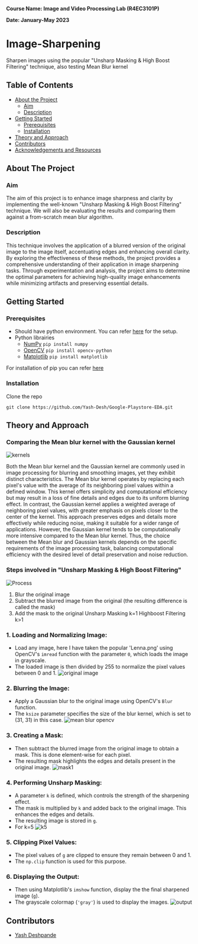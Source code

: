 **Course Name: Image and Video Processing Lab (R4EC3101P)**

**Date: January-May 2023**


# Image-Sharpening
Sharpen images using the popular "Unsharp Masking &amp; High Boost Filtering" technique, also testing Mean Blur kernel

## Table of Contents

- [About the Project](#about-the-project)
    - [Aim](#aim)
    - [Description](#description)
- [Getting Started](#getting-started)
    - [Prerequisites](#prerequisites)
    - [Installation](#installation)
- [Theory and Approach](#theory-and-approach)
- [Contributors](#contributors)
- [Acknowledgements and Resources](#acknowledgements-and-resources)

## About The Project

### Aim

The aim of this project is to enhance image sharpness and clarity by implementing the well-known "Unsharp Masking & High Boost Filtering" technique. We will also be evaluating the results and comparing them against a from-scratch mean blur algorithm.

### Description
This technique involves the application of a blurred version of the original image to the image itself, accentuating edges and enhancing overall clarity. By exploring the effectiveness of these methods, the project provides a comprehensive understanding of their application in image sharpening tasks. Through experimentation and analysis, the project aims to determine the optimal parameters for achieving high-quality image enhancements while minimizing artifacts and preserving essential details.


## Getting Started

### Prerequisites

- Should have python environment. You can refer [here](https://www.tutorialspoint.com/python/python_environment.htm) for the setup.
- Python librairies
    - [NumPy](https://numpy.org/install/) `pip install numpy`
    - [OpenCV](https://opencv.org/get-started/) `pip install opencv-python`
    - [Matplotlib](https://matplotlib.org/stable/users/installing/index.html) `pip install matplotlib`

For installation of pip you can refer [here](https://www.geeksforgeeks.org/how-to-install-pip-on-windows/)


### Installation

Clone the repo
    
    
    git clone https://github.com/Yash-Desh/Google-Playstore-EDA.git

## Theory and Approach

### Comparing the Mean blur kernel with the Gaussian kernel
![kernels](https://github.com/Yash-Desh/Image-Sharpening/assets/84829056/3d73d9f9-c2b6-4917-8c3c-5272d5deaa2e)

Both the Mean blur kernel and the Gaussian kernel are commonly used in image processing for blurring and smoothing images, yet they exhibit distinct characteristics. The Mean blur kernel operates by replacing each pixel's value with the average of its neighboring pixel values within a defined window. This kernel offers simplicity and computational efficiency but may result in a loss of fine details and edges due to its uniform blurring effect. In contrast, the Gaussian kernel applies a weighted average of neighboring pixel values, with greater emphasis on pixels closer to the center of the kernel. This approach preserves edges and details more effectively while reducing noise, making it suitable for a wider range of applications. However, the Gaussian kernel tends to be computationally more intensive compared to the Mean blur kernel. Thus, the choice between the Mean blur and Gaussian kernels depends on the specific requirements of the image processing task, balancing computational efficiency with the desired level of detail preservation and noise reduction.

### Steps involved in "Unsharp Masking &amp; High Boost Filtering"
![Process](https://github.com/Yash-Desh/Image-Sharpening/assets/84829056/1a1ab694-87ef-4f14-a676-4ac581724478)

1. Blur the original image
2. Subtract the blurred image from the original (the resulting difference is called the mask)
3. Add the mask to the original Unsharp Masking k=1 Highboost Filtering k>1


### 1. Loading and Normalizing Image:
- Load any image, here I have taken the popular 'Lenna.png' using OpenCV's `imread` function with the parameter `0`, which loads the image in grayscale.
- The loaded image is then divided by 255 to normalize the pixel values between 0 and 1.
![original image](https://github.com/Yash-Desh/Image-Sharpening/assets/84829056/750b7eee-ea11-412d-aec4-86316c1c68ee)


### 2. Blurring the Image:
- Apply a Gaussian blur to the original image using OpenCV's `Blur` function.
- The `ksize` parameter specifies the size of the blur kernel, which is set to (31, 31) in this case.
![mean blur opencv](https://github.com/Yash-Desh/Image-Sharpening/assets/84829056/8b8d3452-ed5d-41dd-b38f-b5042eade550)


### 3. Creating a Mask:
- Then subtract the blurred image from the original image to obtain a mask. This is done element-wise for each pixel.
- The resulting mask highlights the edges and details present in the original image.
![mask1](https://github.com/Yash-Desh/Image-Sharpening/assets/84829056/2bfe8cd8-f1b4-487f-9658-92a86b230327)


### 4. Performing Unsharp Masking:
- A parameter `k` is defined, which controls the strength of the sharpening effect.
- The mask is multiplied by `k` and added back to the original image. This enhances the edges and details.
- The resulting image is stored in `g`.
- For k=5
![k5](https://github.com/Yash-Desh/Image-Sharpening/assets/84829056/8f7311b1-906e-47d9-ab19-ae5c14140b31)


### 5. Clipping Pixel Values:
- The pixel values of `g` are clipped to ensure they remain between 0 and 1.
- The `np.clip` function is used for this purpose.

### 6. Displaying the Output:
- Then using Matplotlib's `imshow` function, display the the final sharpened image (`g`).
- The grayscale colormap (`'gray'`) is used to display the images.
![output](https://github.com/Yash-Desh/Image-Sharpening/assets/84829056/6c734f81-03c3-4ac2-a115-945d78409e4f)



## Contributors

- [Yash Deshpande](https://github.com/yashLM705)

